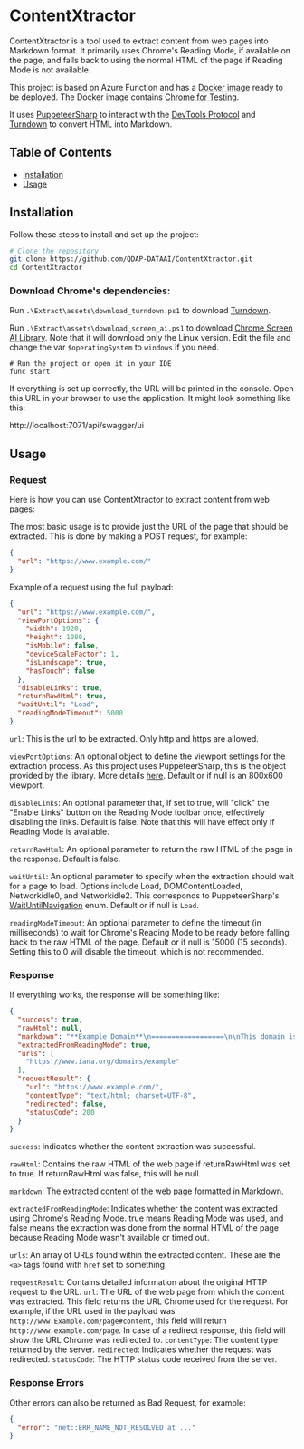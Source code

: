 # ContentXtractor

ContentXtractor is a tool used to extract content from web pages into Markdown format. It primarily uses Chrome's Reading Mode, if available on the page, and falls back to using the normal HTML of the page if Reading Mode is not available.

This project is based on Azure Function and has a [Docker image](Dockerfile) ready to be deployed. The Docker image contains [Chrome for Testing](https://googlechromelabs.github.io/chrome-for-testing/).

It uses [PuppeteerSharp](https://github.com/hardkoded/puppeteer-sharp) to interact with the [DevTools Protocol](https://chromedevtools.github.io/devtools-protocol/) and [Turndown](https://github.com/mixmark-io/turndown) to convert HTML into Markdown.

## Table of Contents

- [Installation](#installation)
- [Usage](#usage)

## Installation

Follow these steps to install and set up the project:

```bash
# Clone the repository
git clone https://github.com/QDAP-DATAAI/ContentXtractor.git
cd ContentXtractor
```

### Download Chrome's dependencies:

Run `.\Extract\assets\download_turndown.ps1` to download [Turndown](https://github.com/mixmark-io/turndown).

Run `.\Extract\assets\download_screen_ai.ps1` to download [Chrome Screen AI Library](https://github.com/chromium/chromium/tree/main/chrome/browser/screen_ai). Note that it will download only the Linux version. Edit the file and change the var `$operatingSystem` to `windows` if you need.

```
# Run the project or open it in your IDE
func start
```

If everything is set up correctly, the URL will be printed in the console. Open this URL in your browser to use the application. It might look something like this:

http://localhost:7071/api/swagger/ui

## Usage

### Request

Here is how you can use ContentXtractor to extract content from web pages:

The most basic usage is to provide just the URL of the page that should be extracted. This is done by making a POST request, for example:

```json
{
  "url": "https://www.example.com/"
}
```

Example of a request using the full payload:
```json
{
  "url": "https://www.example.com/",
  "viewPortOptions": {
    "width": 1920,
    "height": 1080,
    "isMobile": false,
    "deviceScaleFactor": 1,
    "isLandscape": true,
    "hasTouch": false
  },
  "disableLinks": true,
  "returnRawHtml": true,
  "waitUntil": "Load",
  "readingModeTimeout": 5000
}
```

`url`: This is the url to be extracted. Only http and https are allowed.

`viewPortOptions`: An optional object to define the viewport settings for the extraction process. As this project uses PuppeteerSharp, this is the object provided by the library. More details [here](https://www.puppeteersharp.com/api/PuppeteerSharp.ViewPortOptions.html). Default or if null is an 800x600 viewport.

`disableLinks`: An optional parameter that, if set to true, will "click" the "Enable Links" button on the Reading Mode toolbar once, effectively disabling the links. Default is false. Note that this will have effect only if Reading Mode is available.

`returnRawHtml`: An optional parameter to return the raw HTML of the page in the response. Default is false.

`waitUntil`: An optional parameter to specify when the extraction should wait for a page to load. Options include Load, DOMContentLoaded, Networkidle0, and Networkidle2. This corresponds to PuppeteerSharp's [WaitUntilNavigation](https://www.puppeteersharp.com/api/PuppeteerSharp.WaitUntilNavigation.html) enum. Default or if null is `Load`.

`readingModeTimeout`: An optional parameter to define the timeout (in milliseconds) to wait for Chrome's Reading Mode to be ready before falling back to the raw HTML of the page. Default or if null is 15000 (15 seconds). Setting this to 0 will disable the timeout, which is not recommended.

### Response
If everything works, the response will be something like:

```json
{
  "success": true,
  "rawHtml": null,
  "markdown": "**Example Domain**\n==================\n\nThis domain is for use in illustrative examples in documents. You may use this domain in literature without prior coordination or asking for permission.",
  "extractedFromReadingMode": true,
  "urls": [
    "https://www.iana.org/domains/example"
  ],
  "requestResult": {
    "url": "https://www.example.com/",
    "contentType": "text/html; charset=UTF-8",
    "redirected": false,
    "statusCode": 200
  }
}
```

`success`: Indicates whether the content extraction was successful.

`rawHtml`: Contains the raw HTML of the web page if returnRawHtml was set to true. If returnRawHtml was false, this will be null.

`markdown`: The extracted content of the web page formatted in Markdown.

`extractedFromReadingMode`: Indicates whether the content was extracted using Chrome's Reading Mode. true means Reading Mode was used, and false means the extraction was done from the normal HTML of the page because Reading Mode wasn't available or timed out.

`urls`: An array of URLs found within the extracted content. These are the `<a>` tags found with `href` set to something.

`requestResult`: Contains detailed information about the original HTTP request to the URL.
`url`: The URL of the web page from which the content was extracted. This field returns the URL Chrome used for the request. For example, if the URL used in the payload was `http://www.Example.com/page#content`, this field will return `http://www.example.com/page`. In case of a redirect response, this field will show the URL Chrome was redirected to.
`contentType`: The content type returned by the server.
`redirected`: Indicates whether the request was redirected.
`statusCode`: The HTTP status code received from the server.


### Response Errors
Other errors can also be returned as Bad Request, for example:

```json
{
  "error": "net::ERR_NAME_NOT_RESOLVED at ..."
}
